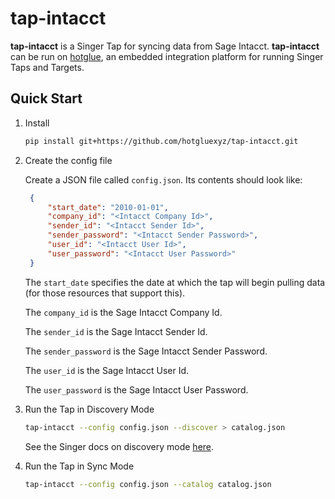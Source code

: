# tap-intacct

**tap-intacct** is a Singer Tap for syncing data from Sage Intacct. 
**tap-intacct** can be run on [hotglue](https://hotglue.com), an embedded integration platform for running Singer Taps and Targets.


## Quick Start

1. Install

    ```bash
    pip install git+https://github.com/hotgluexyz/tap-intacct.git
    ```

2. Create the config file

   Create a JSON file called `config.json`. Its contents should look like:

   ```json
    {
        "start_date": "2010-01-01",
        "company_id": "<Intacct Company Id>",
        "sender_id": "<Intacct Sender Id>",
        "sender_password": "<Intacct Sender Password>",
        "user_id": "<Intacct User Id>",
        "user_password": "<Intacct User Password>"
    }
    ```

   The `start_date` specifies the date at which the tap will begin pulling data
   (for those resources that support this).

   The `company_id` is the Sage Intacct Company Id.

   The `sender_id` is the Sage Intacct Sender Id.

   The `sender_password` is the Sage Intacct Sender Password.

   The `user_id` is the Sage Intacct User Id.

   The `user_password` is the Sage Intacct User Password.

4. Run the Tap in Discovery Mode

    ```bash
    tap-intacct --config config.json --discover > catalog.json
    ```

   See the Singer docs on discovery mode
   [here](https://github.com/singer-io/getting-started/blob/master/docs/DISCOVERY_MODE.md#discovery-mode).

5. Run the Tap in Sync Mode

    ```bash
    tap-intacct --config config.json --catalog catalog.json
    ```
